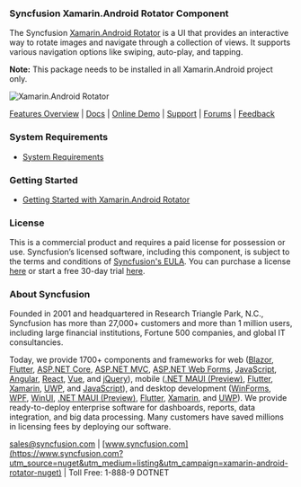 ### Syncfusion Xamarin.Android Rotator Component
The Syncfusion [Xamarin.Android Rotator](https://www.syncfusion.com/xamarin-android-ui-controls/rotator?utm_source=nuget&utm_medium=listing&utm_campaign=xamarin-android-rotator-nuget) is a UI that provides an interactive way to rotate images and navigate through a collection of views. It supports various navigation options like swiping, auto-play, and tapping.

**Note:** This package needs to be installed in all Xamarin.Android project only.

![Xamarin.Android Rotator ](https://cdn.syncfusion.com/nuget-readme/xamarin/xamarin_android_rotator.png)
	
[Features Overview](https://www.syncfusion.com/xamarin-android-ui-controls/rotator?utm_source=nuget&utm_medium=listing&utm_campaign=xamarin-android-rotator-nuget) | [Docs](https://help.syncfusion.com/xamarin-android/sfrotator/getting-started?utm_source=nuget&utm_medium=listing&utm_campaign=xamarin-android-rotator-nuget) | [Online Demo](https://github.com/syncfusion/xamarin-demos?utm_source=nuget&utm_medium=listing&utm_campaign=xamarin-android-rotator-nuget) | [Support](https://www.syncfusion.com/support/directtrac/incidents/newincident?utm_source=nuget&utm_medium=listing&utm_campaign=xamarin-android-rotator-nuget) | [Forums](https://www.syncfusion.com/forums/xamarin.android?utm_source=nuget&utm_medium=listing&utm_campaign=xamarin-android-rotator-nuget) | [Feedback](https://www.syncfusion.com/feedback/xamarin-android?utm_source=nuget&utm_medium=listing&utm_campaign=xamarin-android-rotator-nuget)

### System Requirements

* [System Requirements](https://help.syncfusion.com/xamarin-android/installation-and-upgrade/system-requirements?utm_source=nuget&utm_medium=listing&utm_campaign=xamarin-android-rotator-nuget)
	
### Getting Started

* [Getting Started with Xamarin.Android Rotator ](https://help.syncfusion.com/xamarin-android/sfrotator/getting-started?utm_source=nuget&utm_medium=listing&utm_campaign=xamarin-android-rotator-nuget)

### License

This is a commercial product and requires a paid license for possession or use. Syncfusion’s licensed software, including this component, is subject to the terms and conditions of [Syncfusion's EULA](https://www.syncfusion.com/eula/es/?utm_source=nuget&utm_medium=listing&utm_campaign=xamarin-android-rotator-nuget). You can purchase a license [here](https://www.syncfusion.com/sales/products?utm_source=nuget&utm_medium=listing&utm_campaign=xamarin-android-rotator-nuget) or start a free 30-day trial [here](https://www.syncfusion.com/account/manage-trials/start-trials?utm_source=nuget&utm_medium=listing&utm_campaign=xamarin-android-rotator-nuget).

### About Syncfusion

Founded in 2001 and headquartered in Research Triangle Park, N.C., Syncfusion has more than 27,000+ customers and more than 1 million users, including large financial institutions, Fortune 500 companies, and global IT consultancies.
 
Today, we provide 1700+ components and frameworks for web ([Blazor](https://www.syncfusion.com/blazor-components?utm_source=nuget&utm_medium=listing&utm_campaign=xamarin-android-rotator-nuget), [Flutter](https://www.syncfusion.com/flutter-widgets?utm_source=nuget&utm_medium=listing&utm_campaign=xamarin-android-rotator-nuget), [ASP.NET Core](https://www.syncfusion.com/aspnet-core-ui-controls?utm_source=nuget&utm_medium=listing&utm_campaign=xamarin-android-rotator-nuget), [ASP.NET MVC](https://www.syncfusion.com/aspnet-mvc-ui-controls?utm_source=nuget&utm_medium=listing&utm_campaign=xamarin-android-rotator-nuget), [ASP.NET Web Forms](https://www.syncfusion.com/jquery/aspnet-webforms-ui-controls?utm_source=nuget&utm_medium=listing&utm_campaign=xamarin-android-rotator-nuget), [JavaScript](https://www.syncfusion.com/javascript-ui-controls?utm_source=nuget&utm_medium=listing&utm_campaign=xamarin-android-rotator-nuget), [Angular](https://www.syncfusion.com/angular-ui-components?utm_source=nuget&utm_medium=listing&utm_campaign=xamarin-android-rotator-nuget), [React](https://www.syncfusion.com/react-ui-components?utm_source=nuget&utm_medium=listing&utm_campaign=xamarin-android-rotator-nuget), [Vue](https://www.syncfusion.com/vue-ui-components?utm_source=nuget&utm_medium=listing&utm_campaign=xamarin-android-rotator-nuget), and [jQuery](https://www.syncfusion.com/jquery-ui-widgets?utm_source=nuget&utm_medium=listing&utm_campaign=xamarin-android-rotator-nuget)), mobile ([.NET MAUI (Preview)](https://www.syncfusion.com/maui-controls?utm_source=nuget&utm_medium=listing&utm_campaign=xamarin-android-rotator-nuget), [Flutter](https://www.syncfusion.com/flutter-widgets?utm_source=nuget&utm_medium=listing&utm_campaign=xamarin-android-rotator-nuget), [Xamarin](https://www.syncfusion.com/xamarin-ui-controls?utm_source=nuget&utm_medium=listing&utm_campaign=xamarin-android-rotator-nuget), [UWP](https://www.syncfusion.com/uwp-ui-controls?utm_source=nuget&utm_medium=listing&utm_campaign=xamarin-android-rotator-nuget), and [JavaScript](https://www.syncfusion.com/javascript-ui-controls?utm_source=nuget&utm_medium=listing&utm_campaign=xamarin-android-rotator-nuget)), and desktop development ([WinForms](https://www.syncfusion.com/winforms-ui-controls?utm_source=nuget&utm_medium=listing&utm_campaign=xamarin-android-rotator-nuget), [WPF](https://www.syncfusion.com/wpf-controls?utm_source=nuget&utm_medium=listing&utm_campaign=xamarin-android-rotator-nuget), [WinUI](https://www.syncfusion.com/winui-controls?utm_source=nuget&utm_medium=listing&utm_campaign=xamarin-android-rotator-nuget), [.NET MAUI (Preview)](https://www.syncfusion.com/maui-controls?utm_source=nuget&utm_medium=listing&utm_campaign=xamarin-android-rotator-nuget), [Flutter](https://www.syncfusion.com/flutter-widgets?utm_source=nuget&utm_medium=listing&utm_campaign=xamarin-android-rotator-nuget), [Xamarin](https://www.syncfusion.com/xamarin-ui-controls?utm_source=nuget&utm_medium=listing&utm_campaign=xamarin-android-rotator-nuget), and [UWP](https://www.syncfusion.com/uwp-ui-controls?utm_source=nuget&utm_medium=listing&utm_campaign=xamarin-android-rotator-nuget)). We provide ready-to-deploy enterprise software for dashboards, reports, data integration, and big data processing. Many customers have saved millions in licensing fees by deploying our software.

[sales@syncfusion.com](mailto:sales@syncfusion.com?Subject=Syncfusion%20Xamarin.Android%20Rotator-%20NuGet) | [www.syncfusion.com](https://www.syncfusion.com?utm_source=nuget&utm_medium=listing&utm_campaign=xamarin-android-rotator-nuget) | Toll Free: 1-888-9 DOTNET